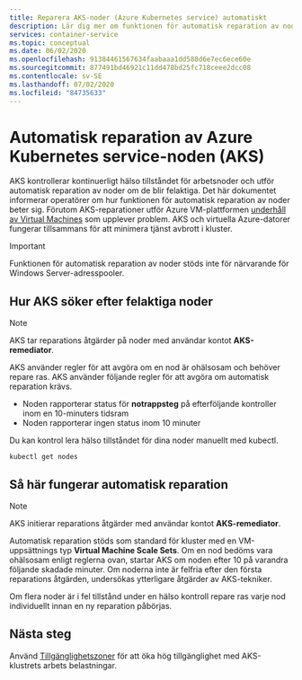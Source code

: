 ```yaml
---
title: Reparera AKS-noder (Azure Kubernetes service) automatiskt
description: Lär dig mer om funktionen för automatisk reparation av noder och hur AKS åtgärdar brutna arbetsnoder.
services: container-service
ms.topic: conceptual
ms.date: 06/02/2020
ms.openlocfilehash: 91384461567634faabaaa1dd588d6e7ec6ece60e
ms.sourcegitcommit: 877491bd46921c11dd478bd25fc718ceee2dcc08
ms.contentlocale: sv-SE
ms.lasthandoff: 07/02/2020
ms.locfileid: "84735633"
---
```

# <a name="azure-kubernetes-service-aks-node-auto-repair"></a>Automatisk reparation av Azure Kubernetes service-noden (AKS)

AKS kontrollerar kontinuerligt hälso tillståndet för arbetsnoder och utför automatisk reparation av noder om de blir felaktiga. Det här dokumentet informerar operatörer om hur funktionen för automatisk reparation av noder beter sig. Förutom AKS-reparationer utför Azure VM-plattformen [underhåll av Virtual Machines][vm-updates] som upplever problem. AKS och virtuella Azure-datorer fungerar tillsammans för att minimera tjänst avbrott i kluster.

> [!Important]
> Funktionen för automatisk reparation av noder stöds inte för närvarande för Windows Server-adresspooler.

## <a name="how-aks-checks-for-unhealthy-nodes"></a>Hur AKS söker efter felaktiga noder

> [!Note]
> AKS tar reparations åtgärder på noder med användar kontot **AKS-remediator**.

AKS använder regler för att avgöra om en nod är ohälsosam och behöver repare ras. AKS använder följande regler för att avgöra om automatisk reparation krävs.

* Noden rapporterar status för **notrappsteg** på efterföljande kontroller inom en 10-minuters tidsram
* Noden rapporterar ingen status inom 10 minuter

Du kan kontrol lera hälso tillståndet för dina noder manuellt med kubectl. 

```
kubectl get nodes
```

## <a name="how-automatic-repair-works"></a>Så här fungerar automatisk reparation

> [!Note]
> AKS initierar reparations åtgärder med användar kontot **AKS-remediator**.

Automatisk reparation stöds som standard för kluster med en VM-uppsättnings typ **Virtual Machine Scale Sets**. Om en nod bedöms vara ohälsosam enligt reglerna ovan, startar AKS om noden efter 10 på varandra följande skadade minuter. Om noderna inte är felfria efter den första reparations åtgärden, undersökas ytterligare åtgärder av AKS-tekniker.
  
Om flera noder är i fel tillstånd under en hälso kontroll repare ras varje nod individuellt innan en ny reparation påbörjas.

## <a name="next-steps"></a>Nästa steg

Använd [Tillgänglighetszoner][availability-zones] för att öka hög tillgänglighet med AKS-klustrets arbets belastningar.

<!-- LINKS - External -->

<!-- LINKS - Internal -->
[availability-zones]: ./availability-zones.md
[vm-updates]: ../virtual-machines/maintenance-and-updates.md
